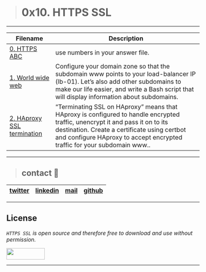 > # 0x10. HTTPS SSL
---
| **Filename** | **Description** |
|---|---|
| [0. HTTPS ABC](./0-https_abc) | use numbers in your answer file.  |
| [1. World wide web](./1-world_wide_web) | Configure your domain zone so that the subdomain www points to your load-balancer IP (lb-01). Let’s also add other subdomains to make our life easier, and write a Bash script that will display information about subdomains.  |
| [2. HAproxy SSL termination](./2-haproxy_ssl_termination) | “Terminating SSL on HAproxy” means that HAproxy is configured to handle encrypted traffic, unencrypt it and pass it on to its destination. Create a certificate using certbot and configure HAproxy to accept encrypted traffic for your subdomain www..  |

---
> ## contact 💬

| [twitter](https://twitter.com/RICARDO1470) | [linkedin](https://www.linkedin.com/in/ricardo-alfonso-camayo/) | [mail](1466@holbertonschool.com) | [github](https://github.com/ricardo1470/README/blob/master/README.md) |
|---|---|---|---|

---

## License
*`HTTPS SSL` is open source and therefore free to download and use without permission.*

<a href="url"><img src="https://www.holbertonschool.com/holberton-logo.png" align="middle" width="100" height="30"></a>

---

